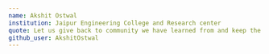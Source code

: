 ```yaml
---
name: Akshit Ostwal
institution: Jaipur Engineering College and Research center 
quote: Let us give back to community we have learned from and keep the chain going 
github_user: AkshitOstwal
---
```

